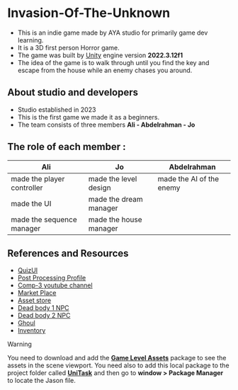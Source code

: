 # Invasion-Of-The-Unknown
- This is an indie game made by AYA studio for primarily game dev learning.
- It is a 3D first person Horror game. 
- The game was built by [Unity](https://unity.com/download) engine version **2022.3.12f1**
- The idea of the game is to walk through until you find the key and escape from the house while an enemy chases you around.


## About studio and developers
- Studio established in 2023
- This is the first game we made it as a beginners.
- The team consists of three members **Ali - Abdelrahman - Jo**

## The role of each member :
| Ali                         | Jo                     | Abdelrahman              |
| -------------               | -------------          | -------------            | 
| made the player controller  | made the level design  | made the AI of the enemy |
| made the UI                 | made the dream manager |                          |
| made the sequence manager   | made the house manager |                          |

## References and Resources
- [QuizUI](https://assetstore.unity.com/packages/essentials/tutorial-projects/quizu-a-ui-toolkit-sample-268492)
- [Post Processing Profile](https://www.youtube.com/watch?v=OiZXAsn5BWo&t=113s)
- [Comp-3 youtube channel](https://www.youtube.com/@comp3interactive)
- [Market Place](https://www.mediafire.com/view/5qaapoyxs75rn5g/Unreal-MarketPlace.png/file)
- [Asset store](https://www.mediafire.com/view/sng9df9c0w15w9e/Unity-AssetStore.png/file)
- [Dead body 1 NPC](https://sketchfab.com/3d-models/ghost-4e71afbfee0047768ed0ddb3982d9887)
- [Dead body 2 NPC](https://sketchfab.com/3d-models/dead-body-0ca17335179d459f9ee685a4c6a9d51a)
- [Ghoul](https://sketchfab.com/3d-models/ghoul-c688fc7aaec74817a9851b799a140b5e)
- [Inventory](https://www.youtube.com/watch?v=x64t5seH6s0)

> [!WARNING]
> You need to download and add the [**Game Level Assets**]() package to see the assets in the scene viewport.
> You need also to add this local package to the project folder called [**UniTask**](https://www.mediafire.com/file/y6c2hao8jm0hknk/UniTask.rar/file) and then go to **window > Package Manager** to locate the Jason file.
